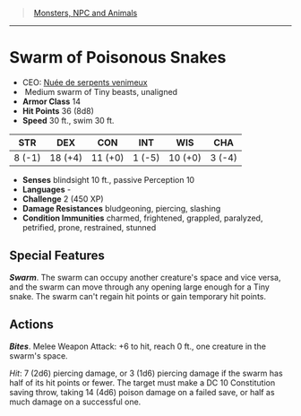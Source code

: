 ﻿---
!MonsterItem
Family: MonsterVO
Type: swarm of Tiny beasts
Size: Medium
Alignment: unaligned
ArmorClass: 14
HitPoints: 36 (8d8)
Speed: 30 ft., swim 30 ft.
Strength: ' 8 (-1)'
Dexterity: 18 (+4)
Constitution: 11 (+0)
Intelligence: ' 1 (-5)'
Wisdom: 10 (+0)
Charisma: ' 3 (-4)'
ConditionImmunities: charmed, frightened, grappled, paralyzed, petrified, prone, restrained, stunned
DamageResistances: bludgeoning, piercing, slashing
Senses: blindsight 10 ft., passive Perception 10
Languages: '-'
Challenge: 2 (450 XP)
Id: monsters_vo.md#swarm-of-poisonous-snakes
ParentLink: monsters_vo.md#monsters-npc-and-animals
Name: Swarm of Poisonous Snakes
ParentName: Monsters, NPC and Animals
NameLevel: 1
AltName: '[Nuée de serpents venimeux](hd_monsters_nuee_de_serpents_venimeux.md)'
Attributes:
  Name: Swarm of Poisonous Snakes
  Markdown: >+
    # <!--Name-->Swarm of Poisonous Snakes<!--/Name-->


    - CEO: <!--AltName-->[Nuée de serpents venimeux](hd_monsters_nuee_de_serpents_venimeux.md)<!--/AltName-->

    -  <!--Size-->Medium<!--/Size--> <!--Type-->swarm of Tiny beasts<!--/Type-->, <!--Alignment-->unaligned<!--/Alignment-->

    - **Armor Class** <!--ArmorClass-->14<!--/ArmorClass-->

    - **Hit Points** <!--HitPoints-->36 (8d8)<!--/HitPoints-->

    - **Speed** <!--Speed-->30 ft., swim 30 ft.<!--/Speed-->


    |STR|DEX|CON|INT|WIS|CHA|

    |---|---|---|---|---|---|

    |<!--Strength--> 8 (-1)<!--/Strength-->|<!--Dexterity-->18 (+4)<!--/Dexterity-->|<!--Constitution-->11 (+0)<!--/Constitution-->|<!--Intelligence--> 1 (-5)<!--/Intelligence-->|<!--Wisdom-->10 (+0)<!--/Wisdom-->|<!--Charisma--> 3 (-4)<!--/Charisma-->|


    - **Senses** <!--Senses-->blindsight 10 ft., passive Perception 10<!--/Senses-->

    - **Languages** <!--Languages-->-<!--/Languages-->

    - **Challenge** <!--Challenge-->2 (450 XP)<!--/Challenge-->

    - **Damage Resistances** <!--DamageResistances-->bludgeoning, piercing, slashing<!--/DamageResistances-->

    - **Condition Immunities** <!--ConditionImmunities-->charmed, frightened, grappled, paralyzed, petrified, prone, restrained, stunned<!--/ConditionImmunities-->


    ## Special Features


    **_Swarm_**. The swarm can occupy another creature's space and vice versa, and the swarm can move through any opening large enough for a Tiny snake. The swarm can't regain hit points or gain temporary hit points.


    ## Actions


    **_Bites_**. Melee Weapon Attack: +6 to hit, reach 0 ft., one creature in the swarm's space.


    _Hit_: 7 (2d6) piercing damage, or 3 (1d6) piercing damage if the swarm has half of its hit points or fewer. The target must make a DC 10 Constitution saving throw, taking 14 (4d6) poison damage on a failed save, or half as much damage on a successful one.

  AltName: '[Nuée de serpents venimeux](hd_monsters_nuee_de_serpents_venimeux.md)'
  Size: Medium
  Type: swarm of Tiny beasts
  Alignment: unaligned
  ArmorClass: 14
  HitPoints: 36 (8d8)
  Speed: 30 ft., swim 30 ft.
  Strength: ' 8 (-1)'
  Dexterity: 18 (+4)
  Constitution: 11 (+0)
  Intelligence: ' 1 (-5)'
  Wisdom: 10 (+0)
  Charisma: ' 3 (-4)'
  Senses: blindsight 10 ft., passive Perception 10
  Languages: '-'
  Challenge: 2 (450 XP)
  DamageResistances: bludgeoning, piercing, slashing
  ConditionImmunities: charmed, frightened, grappled, paralyzed, petrified, prone, restrained, stunned
AttributesDictionary: >+
  Name: Swarm of Poisonous Snakes

  Markdown: >+

    # <!--Name-->Swarm of Poisonous Snakes<!--/Name-->





    - CEO: <!--AltName-->[Nuée de serpents venimeux](hd_monsters_nuee_de_serpents_venimeux.md)<!--/AltName-->



    -  <!--Size-->Medium<!--/Size--> <!--Type-->swarm of Tiny beasts<!--/Type-->, <!--Alignment-->unaligned<!--/Alignment-->



    - **Armor Class** <!--ArmorClass-->14<!--/ArmorClass-->



    - **Hit Points** <!--HitPoints-->36 (8d8)<!--/HitPoints-->



    - **Speed** <!--Speed-->30 ft., swim 30 ft.<!--/Speed-->





    |STR|DEX|CON|INT|WIS|CHA|



    |---|---|---|---|---|---|



    |<!--Strength--> 8 (-1)<!--/Strength-->|<!--Dexterity-->18 (+4)<!--/Dexterity-->|<!--Constitution-->11 (+0)<!--/Constitution-->|<!--Intelligence--> 1 (-5)<!--/Intelligence-->|<!--Wisdom-->10 (+0)<!--/Wisdom-->|<!--Charisma--> 3 (-4)<!--/Charisma-->|





    - **Senses** <!--Senses-->blindsight 10 ft., passive Perception 10<!--/Senses-->



    - **Languages** <!--Languages-->-<!--/Languages-->



    - **Challenge** <!--Challenge-->2 (450 XP)<!--/Challenge-->



    - **Damage Resistances** <!--DamageResistances-->bludgeoning, piercing, slashing<!--/DamageResistances-->



    - **Condition Immunities** <!--ConditionImmunities-->charmed, frightened, grappled, paralyzed, petrified, prone, restrained, stunned<!--/ConditionImmunities-->





    ## Special Features





    **_Swarm_**. The swarm can occupy another creature's space and vice versa, and the swarm can move through any opening large enough for a Tiny snake. The swarm can't regain hit points or gain temporary hit points.





    ## Actions





    **_Bites_**. Melee Weapon Attack: +6 to hit, reach 0 ft., one creature in the swarm's space.





    _Hit_: 7 (2d6) piercing damage, or 3 (1d6) piercing damage if the swarm has half of its hit points or fewer. The target must make a DC 10 Constitution saving throw, taking 14 (4d6) poison damage on a failed save, or half as much damage on a successful one.



  AltName: '[Nuée de serpents venimeux](hd_monsters_nuee_de_serpents_venimeux.md)'

  Size: Medium

  Type: swarm of Tiny beasts

  Alignment: unaligned

  ArmorClass: 14

  HitPoints: 36 (8d8)

  Speed: 30 ft., swim 30 ft.

  Strength: ' 8 (-1)'

  Dexterity: 18 (+4)

  Constitution: 11 (+0)

  Intelligence: ' 1 (-5)'

  Wisdom: 10 (+0)

  Charisma: ' 3 (-4)'

  Senses: blindsight 10 ft., passive Perception 10

  Languages: '-'

  Challenge: 2 (450 XP)

  DamageResistances: bludgeoning, piercing, slashing

  ConditionImmunities: charmed, frightened, grappled, paralyzed, petrified, prone, restrained, stunned

---
> [Monsters, NPC and Animals](srd_monsters.md)

---

# Swarm of Poisonous Snakes

- CEO: [Nuée de serpents venimeux](hd_monsters_nuee_de_serpents_venimeux.md)
-  Medium swarm of Tiny beasts, unaligned
- **Armor Class** 14
- **Hit Points** 36 (8d8)
- **Speed** 30 ft., swim 30 ft.

|STR|DEX|CON|INT|WIS|CHA|
|---|---|---|---|---|---|
| 8 (-1)|18 (+4)|11 (+0)| 1 (-5)|10 (+0)| 3 (-4)|

- **Senses** blindsight 10 ft., passive Perception 10
- **Languages** -
- **Challenge** 2 (450 XP)
- **Damage Resistances** bludgeoning, piercing, slashing
- **Condition Immunities** charmed, frightened, grappled, paralyzed, petrified, prone, restrained, stunned

## Special Features

**_Swarm_**. The swarm can occupy another creature's space and vice versa, and the swarm can move through any opening large enough for a Tiny snake. The swarm can't regain hit points or gain temporary hit points.

## Actions

**_Bites_**. Melee Weapon Attack: +6 to hit, reach 0 ft., one creature in the swarm's space.

_Hit_: 7 (2d6) piercing damage, or 3 (1d6) piercing damage if the swarm has half of its hit points or fewer. The target must make a DC 10 Constitution saving throw, taking 14 (4d6) poison damage on a failed save, or half as much damage on a successful one.

